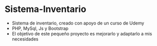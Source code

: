 # Sistema-Inventario

* Sistema de inventario, creado con apoyo de un curso de Udemy
* PHP, MySql, Js y Bootstrap 
* El objetivo de este pequeño proyecto es mejorarlo y adaptarlo a mis necesidades 
